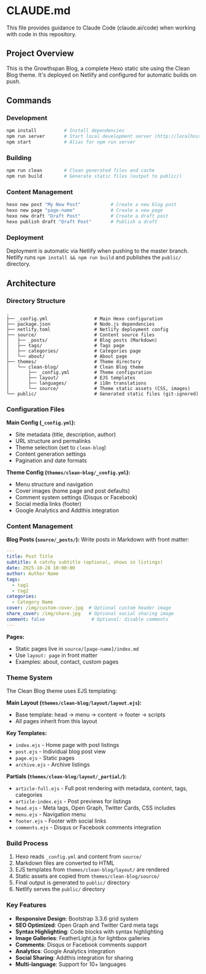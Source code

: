 # CLAUDE.md

This file provides guidance to Claude Code (claude.ai/code) when working with code in this repository.

## Project Overview

This is the Growthspan Blog, a complete Hexo static site using the Clean Blog theme. It's deployed on Netlify and configured for automatic builds on push.

## Commands

### Development
```bash
npm install          # Install dependencies
npm run server       # Start local development server (http://localhost:4000)
npm start            # Alias for npm run server
```

### Building
```bash
npm run clean        # Clean generated files and cache
npm run build        # Generate static files (output to public/)
```

### Content Management
```bash
hexo new post "My New Post"           # Create a new blog post
hexo new page "page-name"             # Create a new page
hexo new draft "Draft Post"           # Create a draft post
hexo publish draft "Draft Post"       # Publish a draft
```

### Deployment
Deployment is automatic via Netlify when pushing to the master branch. Netlify runs `npm install && npm run build` and publishes the `public/` directory.

## Architecture

### Directory Structure

```
.
├── _config.yml                 # Main Hexo configuration
├── package.json                # Node.js dependencies
├── netlify.toml                # Netlify deployment config
├── source/                     # Content source files
│   ├── _posts/                 # Blog posts (Markdown)
│   ├── tags/                   # Tags page
│   ├── categories/             # Categories page
│   └── about/                  # About page
├── themes/                     # Theme directory
│   └── clean-blog/             # Clean Blog theme
│       ├── _config.yml         # Theme configuration
│       ├── layout/             # EJS templates
│       ├── languages/          # i18n translations
│       └── source/             # Theme static assets (CSS, images)
└── public/                     # Generated static files (git-ignored)
```

### Configuration Files

**Main Config (`_config.yml`):**
- Site metadata (title, description, author)
- URL structure and permalinks
- Theme selection (set to `clean-blog`)
- Content generation settings
- Pagination and date formats

**Theme Config (`themes/clean-blog/_config.yml`):**
- Menu structure and navigation
- Cover images (home page and post defaults)
- Comment system settings (Disqus or Facebook)
- Social media links (footer)
- Google Analytics and Addthis integration

### Content Management

**Blog Posts (`source/_posts/`):**
Write posts in Markdown with front matter:
```yaml
---
title: Post Title
subtitle: A catchy subtitle (optional, shows in listings)
date: 2025-10-28 10:00:00
author: Author Name
tags:
  - tag1
  - tag2
categories:
  - Category Name
cover: /img/custom-cover.jpg  # Optional custom header image
share_cover: /img/share.jpg   # Optional social sharing image
comment: false                 # Optional: disable comments
---
```

**Pages:**
- Static pages live in `source/[page-name]/index.md`
- Use `layout: page` in front matter
- Examples: about, contact, custom pages

### Theme System

The Clean Blog theme uses EJS templating:

**Main Layout (`themes/clean-blog/layout/layout.ejs`):**
- Base template: head → menu → content → footer → scripts
- All pages inherit from this layout

**Key Templates:**
- `index.ejs` - Home page with post listings
- `post.ejs` - Individual blog post view
- `page.ejs` - Static pages
- `archive.ejs` - Archive listings

**Partials (`themes/clean-blog/layout/_partial/`):**
- `article-full.ejs` - Full post rendering with metadata, content, tags, categories
- `article-index.ejs` - Post previews for listings
- `head.ejs` - Meta tags, Open Graph, Twitter Cards, CSS includes
- `menu.ejs` - Navigation menu
- `footer.ejs` - Footer with social links
- `comments.ejs` - Disqus or Facebook comments integration

### Build Process

1. Hexo reads `_config.yml` and content from `source/`
2. Markdown files are converted to HTML
3. EJS templates from `themes/clean-blog/layout/` are rendered
4. Static assets are copied from `themes/clean-blog/source/`
5. Final output is generated to `public/` directory
6. Netlify serves the `public/` directory

### Key Features

- **Responsive Design**: Bootstrap 3.3.6 grid system
- **SEO Optimized**: Open Graph and Twitter Card meta tags
- **Syntax Highlighting**: Code blocks with syntax highlighting
- **Image Galleries**: FeatherLight.js for lightbox galleries
- **Comments**: Disqus or Facebook comments support
- **Analytics**: Google Analytics integration
- **Social Sharing**: Addthis integration for sharing
- **Multi-language**: Support for 10+ languages
